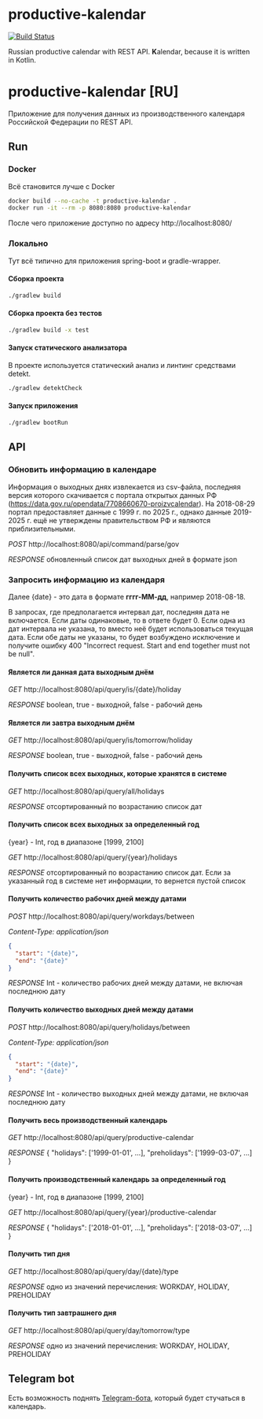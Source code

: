 # productive-kalendar

[![Build Status](https://travis-ci.com/jmorozov/productive-kalendar.svg?branch=master)](https://travis-ci.com/jmorozov/productive-kalendar)

Russian productive calendar with REST API. **K**alendar, because it is written in Kotlin.

# productive-kalendar [RU]

Приложение для получения данных из производственного календаря Российской Федерации по REST API.

## Run

### Docker

Всё становится лучше с Docker

```bash
docker build --no-cache -t productive-kalendar .
docker run -it --rm -p 8080:8080 productive-kalendar
```

После чего приложение доступно по адресу http://localhost:8080/

### Локально

Тут всё типично для приложения spring-boot и gradle-wrapper.

#### Сборка проекта
```bash
./gradlew build
```

#### Сборка проекта без тестов
```bash
./gradlew build -x test
```

#### Запуск статического анализатора

В проекте используется статический анализ и линтинг средствами detekt.

```bash
./gradlew detektCheck
```

#### Запуск приложения
```bash
./gradlew bootRun
```

## API

### Обновить информацию в календаре

Информация о выходных днях извлекается из csv-файла, последняя версия которого скачивается с портала открытых данных РФ 
(https://data.gov.ru/opendata/7708660670-proizvcalendar). На 2018-08-29 портал предоставляет данные с 1999 г. по 2025 г., 
однако данные 2019-2025 г. ещё не утверждены правительством РФ и являются приблизительными.

_POST_ http://localhost:8080/api/command/parse/gov

_RESPONSE_ обновленный список дат выходных дней в формате json

### Запросить информацию из календаря

Далее {date} - это дата в формате **гггг-ММ-дд**, например 2018-08-18. 

В запросах, где предполагается интервал дат, последняя дата не включается. Если даты одинаковые, то в ответе будет 0.
Если одна из дат интервала не указана, то вместо неё будет использоваться текущая дата. Если обе даты не указаны, то
будет возбуждено исключение и получите ошибку 400 "Incorrect request. Start and end together must not be null".

#### Является ли данная дата выходным днём

_GET_ http://localhost:8080/api/query/is/{date}/holiday

_RESPONSE_ boolean, true - выходной, false - рабочий день

#### Является ли завтра выходным днём

_GET_ http://localhost:8080/api/query/is/tomorrow/holiday

_RESPONSE_ boolean, true - выходной, false - рабочий день

#### Получить список всех выходных, которые хранятся в системе

_GET_ http://localhost:8080/api/query/all/holidays

_RESPONSE_ отсортированный по возрастанию список дат

#### Получить список всех выходных за определенный год

{year} - Int, год в диапазоне [1999, 2100]

_GET_ http://localhost:8080/api/query/{year}/holidays

_RESPONSE_ отсортированный по возрастанию список дат. Если за указанный год в системе нет информации, то вернется пустой
список

#### Получить количество рабочих дней между датами

_POST_ http://localhost:8080/api/query/workdays/between

*Content-Type: application/json*

```json
{
  "start": "{date}",
  "end": "{date}"
}
```

_RESPONSE_ Int - количество рабочих дней между датами, не включая последнюю дату

#### Получить количество выходных дней между датами

_POST_ http://localhost:8080/api/query/holidays/between

*Content-Type: application/json*

```json
{
  "start": "{date}",
  "end": "{date}"
}
```

_RESPONSE_ Int - количество выходных дней между датами, не включая последнюю дату

#### Получить весь производственный календарь

_GET_ http://localhost:8080/api/query/productive-calendar

_RESPONSE_ { "holidays": ['1999-01-01', ...], "preholidays": ['1999-03-07', ...] }

#### Получить производственный календарь за определенный год

{year} - Int, год в диапазоне [1999, 2100]

_GET_ http://localhost:8080/api/query/{year}/productive-calendar

_RESPONSE_ { "holidays": ['2018-01-01', ...], "preholidays": ['2018-03-07', ...] }

#### Получить тип дня

_GET_ http://localhost:8080/api/query/day/{date}/type

_RESPONSE_ одно из значений перечисления: WORKDAY, HOLIDAY, PREHOLIDAY

#### Получить тип завтрашнего дня

_GET_ http://localhost:8080/api/query/day/tomorrow/type

_RESPONSE_ одно из значений перечисления: WORKDAY, HOLIDAY, PREHOLIDAY

## Telegram bot

Есть возможность поднять [Telegram-бота](https://github.com/jmorozov/productive-kalendar-telegram-bot), который будет стучаться в календарь.